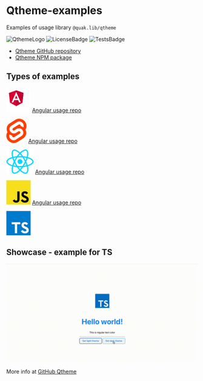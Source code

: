 # Qtheme-examples
Examples of usage library `@quak.lib/qtheme`

![QthemeLogo](https://quak.com.pl/assets/logo/qtheme_Background_Removed.png)
![LicenseBadge](https://img.shields.io/github/license/walikuperek/qtheme)
![TestsBadge](https://img.shields.io/badge/Tests-7%2F7%20%E2%9C%85-success)

* [Qtheme GitHub repository](https://github.com/Walikuperek/Qtheme)
* [Qtheme NPM package](https://www.npmjs.com/package/@quak.lib/qtheme)

## Types of examples

![AgularLogo](angular/readme_assets/angular.svg)
[Angular usage repo](https://github.com/Walikuperek/Qtheme-examples/tree/master/angular)

![SvelteLogo](svelte/src/assets/svelte.svg)
[Angular usage repo](https://github.com/Walikuperek/Qtheme-examples/tree/master/svelte)

![ReactLogo](react/src/assets/react.svg)
[Angular usage repo](https://github.com/Walikuperek/Qtheme-examples/tree/master/react)

![JSLogo](vanilla/vite-javascript/public/javascript.svg)
[Angular usage repo](https://github.com/Walikuperek/Qtheme-examples/tree/master/vanilla)

![TSLogo](typescript/public/typescript.svg)

## Showcase - example for TS

![TSApp](typescript/readme_assets/veed_example_qtheme_ts.gif)

More info at [GitHub Qtheme](https://github.com/walikuperek/qtheme)
